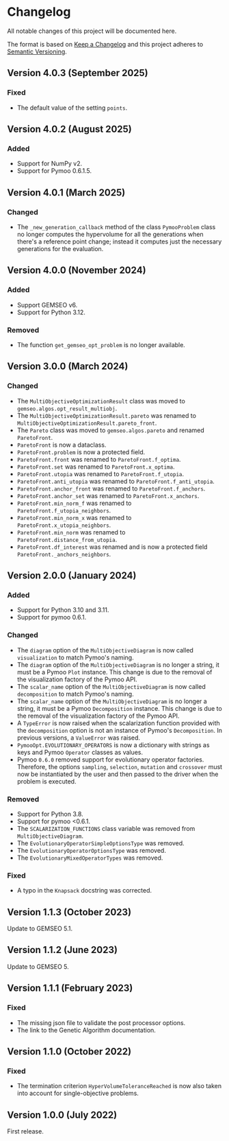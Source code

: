 <!--
Copyright 2021 IRT Saint Exupéry, https://www.irt-saintexupery.com

This work is licensed under the Creative Commons Attribution-ShareAlike 4.0
International License. To view a copy of this license, visit
http://creativecommons.org/licenses/by-sa/4.0/ or send a letter to Creative
Commons, PO Box 1866, Mountain View, CA 94042, USA.
-->

<!--
Changelog titles are:
- Added: for new features.
- Changed: for changes in existing functionality.
- Deprecated: for soon-to-be removed features.
- Removed: for now removed features.
- Fixed: for any bug fixes.
- Security: in case of vulnerabilities.
-->

# Changelog

All notable changes of this project will be documented here.


  The format is based on
  [Keep a Changelog](https://keepachangelog.com/en/1.0.0)
  and this project adheres to
  [Semantic Versioning](https://semver.org/spec/v2.0.0.html).

## Version 4.0.3 (September 2025)

### Fixed

- The default value of the setting `points`.

## Version 4.0.2 (August 2025)

### Added

- Support for NumPy v2.
- Support for Pymoo 0.6.1.5.

## Version 4.0.1 (March 2025)

### Changed

- The ``_new_generation_callback`` method of the class ``PymooProblem`` class no longer
  computes the hypervolume for all the generations when there's a reference point change;
  instead it computes just the necessary generations for the evaluation.

## Version 4.0.0 (November 2024)

### Added

- Support GEMSEO v6.
- Support for Python 3.12.

### Removed

- The function `get_gemseo_opt_problem` is no longer available.

## Version 3.0.0 (March 2024)

### Changed

- The ``MultiObjectiveOptimizationResult`` class was moved to ``gemseo.algos.opt_result_multiobj``.
- The ``MultiObjectiveOptimizationResult.pareto`` was renamed to ``MultiObjectiveOptimizationResult.pareto_front``.
- The ``Pareto`` class was moved to ``gemseo.algos.pareto`` and renamed ``ParetoFront``.
- ``ParetoFront`` is now a dataclass.
- ``ParetoFront.problem`` is now a protected field.
- ``ParetoFront.front`` was renamed to ``ParetoFront.f_optima``.
- ``ParetoFront.set`` was renamed to ``ParetoFront.x_optima``.
- ``ParetoFront.utopia`` was renamed to ``ParetoFront.f_utopia``.
- ``ParetoFront.anti_utopia`` was renamed to ``ParetoFront.f_anti_utopia``.
- ``ParetoFront.anchor_front`` was renamed to ``ParetoFront.f_anchors``.
- ``ParetoFront.anchor_set`` was renamed to ``ParetoFront.x_anchors``.
- ``ParetoFront.min_norm_f`` was renamed to ``ParetoFront.f_utopia_neighbors``.
- ``ParetoFront.min_norm_x`` was renamed to ``ParetoFront.x_utopia_neighbors``.
- ``ParetoFront.min_norm`` was renamed to ``ParetoFront.distance_from_utopia``.
- ``ParetoFront.df_interest`` was renamed and is now a protected field ``ParetoFront._anchors_neighbors``.

## Version 2.0.0 (January 2024)

### Added

- Support for Python 3.10 and 3.11.
- Support for pymoo 0.6.1.

### Changed

- The ``diagram`` option of the ``MultiObjectiveDiagram`` is now called
  ``visualization`` to match Pymoo's naming.
- The ``diagram`` option of the ``MultiObjectiveDiagram`` is no longer a
  string, it must be a Pymoo ``Plot`` instance. This change is due to the
  removal of the visualization factory of the Pymoo API.
- The ``scalar_name`` option of the ``MultiObjectiveDiagram`` is now called
  ``decomposition`` to match Pymoo's naming.
- The ``scalar_name`` option of the ``MultiObjectiveDiagram`` is no longer a
  string, it must be a Pymoo ``Decomposition`` instance. This change is due to
  the removal of the visualization factory of the Pymoo API.
- A ``TypeError`` is now raised when the scalarization function provided with
  the ``decomposition`` option is not an instance of Pymoo's ``Decomposition``.
  In previous versions, a ``ValueError`` was raised.
- ``PymooOpt.EVOLUTIONARY_OPERATORS`` is now a dictionary with strings as keys
  and Pymoo ``Operator`` classes as values.
- Pymoo `0.6.0` removed support for evolutionary operator factories.
  Therefore, the options ``sampling``, ``selection``, ``mutation`` and
  ``crossover`` must now be instantiated by the user and then passed to the
  driver when the problem is executed.

### Removed

- Support for Python 3.8.
- Support for pymoo <0.6.1.
- The ``SCALARIZATION_FUNCTIONS`` class variable was removed from
  ``MultiObjectiveDiagram``.
- The ``EvolutionaryOperatorSimpleOptionsType`` was removed.
- The ``EvolutionaryOperatorOptionsType`` was removed.
- The ``EvolutionaryMixedOperatorTypes`` was removed.

### Fixed

- A typo in the ``Knapsack`` docstring was corrected.

## Version 1.1.3 (October 2023)

Update to GEMSEO 5.1.

## Version 1.1.2 (June 2023)

Update to GEMSEO 5.

## Version 1.1.1 (February 2023)

### Fixed

- The missing json file to validate the post processor options.
- The link to the Genetic Algorithm documentation.

## Version 1.1.0 (October 2022)

### Fixed

- The termination criterion `HyperVolumeToleranceReached` is now also
    taken into account for single-objective problems.

## Version 1.0.0 (July 2022)

First release.
